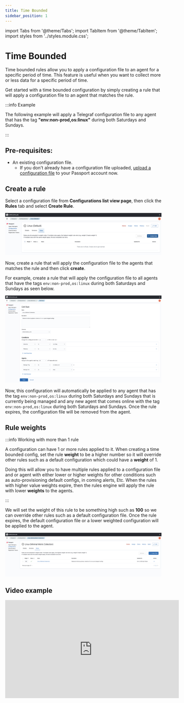 ```yaml
---
title: Time Bounded
sidebar_position: 1
---
```


import Tabs from '@theme/Tabs';
import TabItem from '@theme/TabItem';
import styles from '../styles.module.css';

# Time Bounded

Time bounded rules allow you to apply a configuration file to an agent for a specific period of time. This feature is useful when you want to collect more or less data for a specific period of time.

Get started with a time bounded configuration by simply creating a rule that will apply a configuration file to an agent that matches the rule.

:::info Example

The following example will apply a Telegraf configuration file to any agent that has the tag **"env:non-prod,os:linux"** during both Saturdays and Sundays.

:::

## Pre-requisites:

- An existing configuration file.
  - If you don't already have a configuration file uploaded, [upload a configuration file](/passport/getting-started/passport#import-a-configuration-file) to your Passport account now.

## Create a rule

Select a configuration file from **Configurations list view page**, then click the **Rules** tab and select **Create Rule**.

![configurations-details-page-no-rule](../img/configurations-details-page-no-rules.png)

Now, create a rule that will apply the configuration file to the agents that matches the rule and then click **create**.

For example, create a rule that will apply the configuration file to all agents that have the tags `env:non-prod,os:linux` during both Saturdays and Sundays as seen below.

![configurations-create-rule-time-bound](../img/configurations-create-rule-time-bound.png)

Now, this configuration will automatically be applied to any agent that has the tag `env:non-prod,os:linux` during both Saturdays and Sundays that is currently being managed and any new agent that comes online with the tag `env:non-prod,os:linux` during both Saturdays and Sundays. Once the rule expires, the configuration file will be removed from the agent.

## Rule weights

:::info Working with more than 1 rule

A configuration can have 1 or more rules applied to it. When creating a time bounded config, set the rule **weight** to be a higher number so it will override other rules such as a default configuration which could have a **weight** of 1.

Doing this will allow you to have multiple rules applied to a configuration file and or agent with either lower or higher weights for other conditions such as auto-provisioning default configs, in coming alerts, Etc. When the rules with higher value weights expire, then the rules engine will apply the rule with lower **weights** to the agents.

:::

We will set the weight of this rule to be something high such as **100** so we can override other rules such as a default configuration file. Once the rule expires, the default configuration file or a lower weighted configuration will be applied to the agent.

![configurations-rule-time-bound](../img/configurations-rule-time-bound.png)

## Video example

<div align="center"><iframe width="560" height="315" src="https://www.youtube.com/embed/JXQc_pcd-sE?si=vk8CPu_-4lxUWOCG" title="YouTube video player" frameborder="0" allow="accelerometer; autoplay; clipboard-write; encrypted-media; gyroscope; picture-in-picture; web-share" allowfullscreen></iframe></div>
